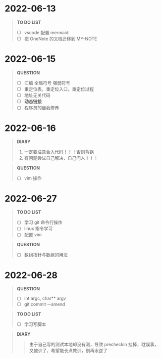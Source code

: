 # 2022-06-13

> **TO DO LIST**
> - [ ] vscode 配置 mermaid
> - [ ] 把 OneNote 的文档迁移到 MY-NOTE

# 2022-06-15

> **QUESTION**
> - [ ] 汇编 全局符号 强弱符号
> - [ ] 重定位表，重定位入口，重定位过程
> - [ ] 地址无关代码
> - [ ] **动态链接**
> - [ ] 程序员的自我修养

# 2022-06-16

> **DIARY**
> 1. 一定要注意合入代码！！！否则背锅
> 2. 有问题尝试自己解决，自己问人！！！

> **QUESTION**
> - [ ] vim 操作

# 2022-06-27

> **TO DO LIST**
> - [ ] 学习 git 命令行操作
> - [ ] linux 指令学习
> - [ ] 配置 vim

> **QUESTION**
> - [ ] 数组指针与数组的用法

# 2022-06-28

> **QUESTION**
> - [ ] int argc, char** argv
> - [ ] git commit --amend

> **TO DO LIST**
> - [ ] 学习写脚本

> **DIARY**
> > 由于自己写的测试本地却没有测，导致 precheckin 挂掉，耽误事，又被训了，希望能长点教训，别再水逆了
